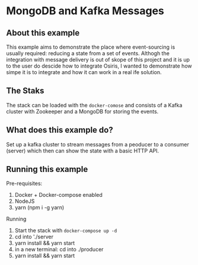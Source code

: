 # MongoDB and Kafka Messages

## About this example

This example aims to demonstrate the place where event-sourcing is usually required: reducing a state from a set of events. Althogh the integration with message delivery is out of skope of this project and it is up to the user do descide how to integrate Osiris, I wanted to demonstrate how simpe it is to integrate and how it can work in a real ife solution.

## The Staks

The stack can be loaded with the `docker-comose` and consists of a Kafka cluster with Zookeeper and a MongoDB for storing the events.

## What does this example do?

Set up a kafka cluster to stream messages from a peoducer to a consumer (server) which then can show the state with a basic HTTP API.


## Running this example

Pre-requisites:
1. Docker + Docker-compose enabled
2. NodeJS
3. yarn (npm i -g yarn)

Running
1. Start the stack with `docker-compose up -d`
2. cd into './server
3. yarn install && yarn start
4. in a new terminal: cd into ./producer
5. yarn install && yarn start

